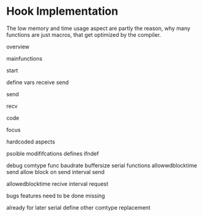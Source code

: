 # Hook Implementation

The low memory and time usage aspect are partly the reason, why many functions are just macros, that get optimized by the compiler.

overview



mainfunctions

start

define vars
receive
send


send

recv

code

focus

hardcoded aspects




psoible modififcations
defines ifndef

debug
comtype func
baudrate
buffersize
serial functions
allowwdblocktime send
allow block on send
interval send

allowedblocktime recive
interval request





bugs
features
need to be done
missing


already for later
serial define
other comtype replacement
